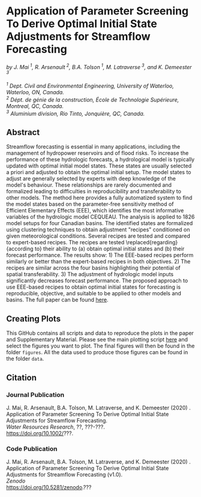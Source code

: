 # Application of Parameter Screening To Derive Optimal Initial State Adjustments for Streamflow Forecasting
*by J. Mai<sup> 1</sup>,  R. Arsenault<sup> 2</sup>, B.A. Tolson<sup> 1</sup>, M. Latraverse<sup> 3</sup>, and K. Demeester<sup> 3</sup>*<br><br>
*<sup> 1</sup> Dept. Civil and Environmental Engineering, University of Waterloo, Waterloo, ON, Canada.*<br>
*<sup> 2</sup> Dépt. de génie de la construction, École de Technologie Supérieure, Montreal, QC, Canada.*<br>
*<sup> 3</sup> Aluminium division, Rio Tinto, Jonquière, QC, Canada.*<br>

## Abstract
Streamflow forecasting is essential in many applications, including the management of hydropower reservoirs and of flood risks. To increase the performance of these hydrologic forecasts, a hydrological model is typically updated with optimal initial model states. These states are usually selected a priori and adjusted to obtain the optimal initial setup. The model states to adjust are generally selected by experts with deep knowledge of the model's behaviour. These relationships are rarely documented and formalized leading to difficulties in reproducibility and transferability to other models.
The method here provides a fully automatized system to find the model states based on the parameter-free sensitivity method of Efficient Elementary Effects (EEE), which identifies the most informative variables of the hydrologic model CEQUEAU. The analysis is applied to 1826 model setups for four Canadian basins. The identified states are formalized using clustering techniques to obtain adjustment "recipes" conditioned on given meteorological conditions. Several recipes are tested and compared to expert-based recipes. The recipes are tested \replaced{regarding}{according to} their ability to (a) obtain optimal initial states and (b) their forecast performance. The results show: 1) The EEE-based recipes perform similarly or better than the expert-based recipes in both objectives. 2) The recipes are similar across the four basins highlighting their potential of spatial transferability. 3) The adjustment of hydrologic model inputs significantly decreases forecast performance. The proposed approach to use EEE-based recipes to obtain optimal initial states for forecasting is reproducible, objective, and suitable to be applied to other models and basins.  The full paper can be found [here](https://doi.org/10.1002/???). 

## Creating Plots
This GitHub contains all scripts and data to reproduce the plots in the paper and Supplementary Material. Please see the main plotting script [here](https://github.com/julemai/EEE-DA/scripts/plot.sh) and select the figures you want to plot. The final figures will then be found in the folder `figures`. All the data used to produce those figures can be found in the folder `data`.

## Citation

### Journal Publication
J. Mai,  R. Arsenault, B.A. Tolson, M. Latraverse, and K. Demeester (2020) .<br>
Application of Parameter Screening To Derive Optimal Initial State Adjustments for Streamflow Forecasting.<br>
*Water Resources Research*, ??, ???-???.<br>
https://doi.org/10.1002/???.

### Code Publication
J. Mai,  R. Arsenault, B.A. Tolson, M. Latraverse, and K. Demeester (2020) .<br>
Application of Parameter Screening To Derive Optimal Initial State Adjustments for Streamflow Forecasting (v1.0).<br>
*Zenodo*<br>
https://doi.org/10.5281/zenodo.???
